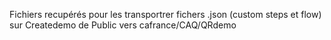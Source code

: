 Fichiers recupérés pour les transportrer fichers .json (custom steps et flow) sur Createdemo de Public vers cafrance/CAQ/QRdemo
